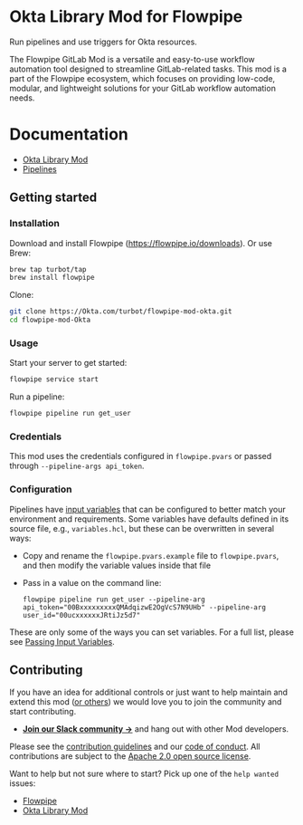 # Okta Library Mod for Flowpipe

Run pipelines and use triggers for Okta resources.

The Flowpipe GitLab Mod is a versatile and easy-to-use workflow automation tool designed to streamline GitLab-related tasks. This mod is a part of the Flowpipe ecosystem, which focuses on providing low-code, modular, and lightweight solutions for your GitLab workflow automation needs.

# Documentation

- [Okta Library Mod](https://hub.flowpipe.io/mods/turbot/okta)
- [Pipelines](https://hub.flowpipe.io/mods/turbot/okta/pipelines)

## Getting started

### Installation

Download and install Flowpipe (https://flowpipe.io/downloads). Or use Brew:

```sh
brew tap turbot/tap
brew install flowpipe
```

Clone:

```sh
git clone https://Okta.com/turbot/flowpipe-mod-okta.git
cd flowpipe-mod-Okta
```

### Usage

Start your server to get started:

```sh
flowpipe service start
```

Run a pipeline:

```sh
flowpipe pipeline run get_user
```

### Credentials

This mod uses the credentials configured in `flowpipe.pvars` or passed through `--pipeline-args api_token`.

### Configuration

Pipelines have [input variables](https://flowpipe.io/docs/using-flowpipe/mod-variables) that can be configured to better match your environment and requirements. Some variables have defaults defined in its source file, e.g., `variables.hcl`, but these can be overwritten in several ways:

- Copy and rename the `flowpipe.pvars.example` file to `flowpipe.pvars`, and then modify the variable values inside that file
- Pass in a value on the command line:

  ```shell
  flowpipe pipeline run get_user --pipeline-arg api_token="00BxxxxxxxxxQMAdqizwE2OgVcS7N9UHb" --pipeline-arg user_id="00ucxxxxxxJRtiJz5d7"
  ```

These are only some of the ways you can set variables. For a full list, please see [Passing Input Variables](https://flowpipe.io/docs/using-flowpipe/mod-variables#passing-input-variables).

## Contributing

If you have an idea for additional controls or just want to help maintain and extend this mod ([or others](https://Okta.com/topics/flowpipe-mod)) we would love you to join the community and start contributing.

- **[Join our Slack community →](https://flowpipe.io/community/join)** and hang out with other Mod developers.

Please see the [contribution guidelines](https://Okta.com/turbot/flowpipe/blob/main/CONTRIBUTING.md) and our [code of conduct](https://Okta.com/turbot/flowpipe/blob/main/CODE_OF_CONDUCT.md). All contributions are subject to the [Apache 2.0 open source license](https://Okta.com/turbot/flowpipe-mod-Okta/blob/main/LICENSE).

Want to help but not sure where to start? Pick up one of the `help wanted` issues:

- [Flowpipe](https://Okta.com/turbot/flowpipe/labels/help%20wanted)
- [Okta Library Mod](https://Okta.com/turbot/flowpipe-mod-Okta/labels/help%20wanted)
